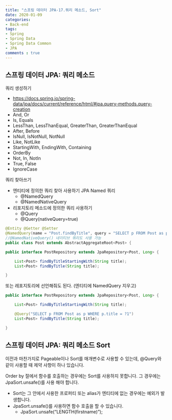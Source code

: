 ```yaml
---
title: "스프링 데이터 JPA-17.쿼리 메소드, Sort"
date: 2020-01-09
categories: 
- Back-end
tags:
- Spring 
- Spring Data
- Spring Data Common
- JPA
comments : true
---
```


## 스프링 데이터 JPA: 쿼리 메소드
쿼리 생성하기
- https://docs.spring.io/spring-data/jpa/docs/current/reference/html/#jpa.query-methods.query-creation
- And, Or
- Is, Equals
- LessThan, LessThanEqual, GreaterThan, GreaterThanEqual
- After, Before
- IsNull, IsNotNull, NotNull
- Like, NotLike
- StartingWith, EndingWith, Containing
- OrderBy
- Not, In, NotIn
- True, False
- IgnoreCase

쿼리 찾아쓰기
- 엔티티에 정의한 쿼리 찾아 사용하기 JPA Named 쿼리
  - @NamedQuery
  - @NamedNativeQuery
- 리포지토리 메소드에 정의한 쿼리 사용하기
  - @Query
  - @Query(nativeQuery=true)


~~~java
@Entity @Getter @Setter
@NamedQuery(name = "Post.findByTitle", query = "SELECT p FROM Post as p WHERE p.title = ?1")
//@NamedNativeQuery() 네이티브 쿼리도 사용 가능
public class Post extends AbstractAggregateRoot<Post> {
~~~
~~~java
public interface PostRepository extends JpaRepository<Post, Long> {

    List<Post> findByTitleStartingWith(String title);
    List<Post> findByTitle(String title);

}
~~~

또는 레포지토리에 선언해줘도 된다. (엔티티에 NamedQuery 지우고)
~~~java
public interface PostRepository extends JpaRepository<Post, Long> {

    List<Post> findByTitleStartingWith(String title);

    @Query("SELECT p FROM Post as p WHERE p.title = ?1")
    List<Post> findByTitle(String title);

}
~~~




## 스프링 데이터 JPA: 쿼리 메소드 Sort

이전과 마찬가지로 Pageable이나 Sort를 매개변수로 사용할 수 있는데, @Query와 같이 사용할 때 제약 사항이 하나 있습니다.

Order by 절에서 함수를 호출하는 경우에는 Sort를 사용하지 못합니다. 그 경우에는 JpaSort.unsafe()를 사용 해야 합니다.
- Sort는 그 안에서 사용한 프로퍼티 또는 alias가 엔티티에 없는 경우에는 예외가 발생합니다.
- JpaSort.unsafe()를 사용하면 함수 호출을 할 수 있습니다.
  - JpaSort.unsafe(“LENGTH(firstname)”);
